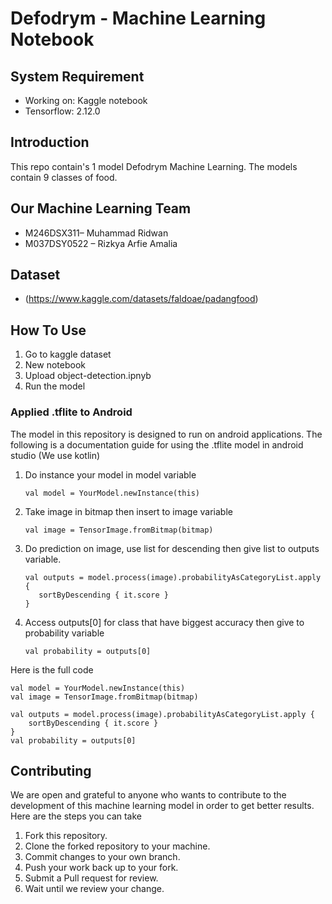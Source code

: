 # Defodrym - Machine Learning Notebook

## System Requirement
- Working on: Kaggle notebook
- Tensorflow: 2.12.0

## Introduction
This repo contain's 1 model Defodrym Machine Learning. The models contain 9 classes of food.

## Our Machine Learning Team
- M246DSX311– Muhammad Ridwan
- M037DSY0522 – Rizkya Arfie Amalia

## Dataset
- (https://www.kaggle.com/datasets/faldoae/padangfood)

## How To Use
1. Go to kaggle dataset
2. New notebook
3. Upload object-detection.ipnyb
4. Run the model

### Applied .tflite to Android
The model in this repository is designed to run on android applications. The following is a documentation guide for using the .tflite model in android studio (We use kotlin)
1. Do instance your model in model variable
   ```
   val model = YourModel.newInstance(this)
   ```
2. Take image in bitmap then insert to image variable
   ```
   val image = TensorImage.fromBitmap(bitmap)
   ```
3. Do prediction on image, use list for descending then give list to outputs variable.
   ```
   val outputs = model.process(image).probabilityAsCategoryList.apply {
      sortByDescending { it.score }
   }
   ```
4. Access outputs[0] for class that have biggest accuracy then give to probability variable
   ```
   val probability = outputs[0]
   ```
   
Here is the full code
```
val model = YourModel.newInstance(this)
val image = TensorImage.fromBitmap(bitmap)

val outputs = model.process(image).probabilityAsCategoryList.apply {
    sortByDescending { it.score }
}
val probability = outputs[0]
```
        
## Contributing
We are open and grateful to anyone who wants to contribute to the development of this machine learning model in order to get better results. Here are the steps you can take
1. Fork this repository.
2. Clone the forked repository to your machine.
3. Commit changes to your own branch.
4. Push your work back up to your fork.
5. Submit a Pull request for review.
6. Wait until we review your change.
